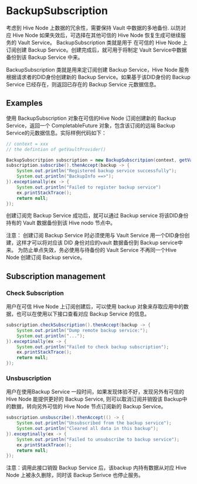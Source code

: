 # BackupSubscription

考虑到 Hive Node 上数据的冗余性，需要保持 Vault 中数据的多地备份. 以防对应 Hive Node 如果失效后，可选择在其他可信的 Hive Node 恢复生成可继续服务的 Vault Service。 BackupSubscription 类就是用于 在可信的 Hive Node 上订阅创建 Backup Service。创建完成后，就可用于将制定 Vault Service中数据备份到该 Backup Service 中来。

BackupSubscription 类就是用来定订阅创建 Backup Service，Hive Node 服务根据请求者的DID身份创建新的 Backup Service。如果基于该DID身份的 Backup Service 已经存在，则返回已存在的 Backup Service 元数据信息。

## Examples

使用 BackupSubscription 对象在可信的Hive Node 订阅创建新的 Backup Service，返回一个 CompletableFuture 对象，包含该订阅的远端 Backup Service的元数据信息。实际样例代码如下：

```java
// context = xxx
// the defintion of getVaultProvider()

BackupSubscritpion subscription = new BackupSubscritpion(context, getVaultProvider());
subscription.subscribe().thenAccept(backup -> {
    System.out.println("Registered backup service successfully");
    System.out.println("BackupInfo ==>");
}).exceptionally(ex -> {
    System.out.println("Failed to register backup service")
    ex.printStackTrace();
    return null;
});
```

创建订阅完 Backup Service 成功后，就可以通过 Backup service 将该DID身份持有的 Vault 数据备份到该 Hive nodo 节点中。

注意：
创建订阅 Backup Service 时必须使用与 Vault Service 用一个DID身份创建，这样才可以将对应该 DID 身份对应的vault 数据备份到 Backup service中来。
为防止单点失效，务必使用与待备份的 Vault Service 不再同一个Hive Node 创建订阅 Backup service。

## Subscription management

### Check Subscription

用户在可信 Hive Node 上订阅创建后，可以使用 backup 对象来存取应用中的数据，也可以在使用以下接口查看对应 Backup Service 的信息。

```java
subscription.checkSubscription().thenAccept(backup -> {
    System.out.println("Dump remote backup service:");
    System.out.println("...");
}).exceptinally(ex -> {
    System.out.println("Failed to check backup subscription");
    ex.printStackTrace();
    return null;
});
```

### Unsbuscription

用户在使用Backup Service 一段时间，如果发现体验不好，发现另外有可信的 Hive Node 能提供更好的 Backup Service, 则可以取消订阅并销毁该 Backup中的数据，转向另外可信的 Hive Node 节点订阅新的 Backup Service。


```java
subscription.unsbuscribe().thenAccept(() -> {
    System.out.println("Unsubscribed from the backup service");
    System.out.println("Cleared all data in this backup");
}).exceptinally(ex -> {
    System.out.println("Failed to unsubscribe to backup service");
    ex.printStackTrace();
    return null;
});
```

注意：调用此接口销毁 Backup Service 后，该backup 内持有数据从对应 Hive Node 上被永久删除，同时该 Backup Serivce 也停止服务。

